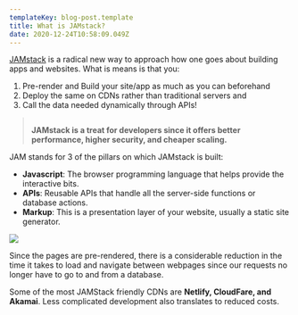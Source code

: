 ```yaml
---
templateKey: blog-post.template
title: What is JAMstack?
date: 2020-12-24T10:58:09.049Z
---
```

[JAMstack](https://jamstack.wtf/) is a radical new way to approach how one goes about building apps and websites. What is means is that you:

1. Pre-render and Build your site/app as much as you can beforehand
2. Deploy the same on CDNs rather than traditional servers and
3. Call the data needed dynamically through APIs!

> ```
>
> ```
>
> **JAMstack is a treat for developers since it offers better performance, higher security, and cheaper scaling.**

JAM stands for 3 of the pillars on which JAMstack is built:

* **Javascript**: The browser programming language that helps provide the interactive bits.
* **APIs**: Reusable APIs that handle all the server-side functions or database actions.
* **Markup**: This is a presentation layer of your website, usually a static site generator.

![](https://cdn.sanity.io/images/ay6gmb6r/production/94ec026505b939364d52beb0c4ea186b2b6a86b7-280x250.gif?auto=format)[](<>)

Since the pages are pre-rendered, there is a considerable reduction in the time it takes to load and navigate between webpages since our requests no longer have to go to and from a database.

Some of the most JAMStack friendly CDNs are **Netlify, CloudFare, and Akamai**. Less complicated development also translates to reduced costs.